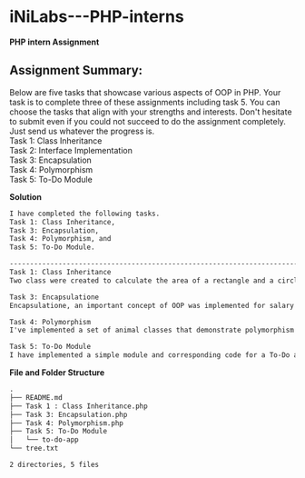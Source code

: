 # iNiLabs---PHP-interns

**PHP intern Assignment**  
  
Assignment Summary:  
------------------------------------------------------------------------------------------------------------
Below are five tasks that showcase various aspects of OOP in PHP. Your task is to complete three of these assignments including task 5. You can choose the tasks that align with your strengths and interests. Don't hesitate to submit even if you could not succeed to do the assignment completely. Just send us whatever the progress is.  
Task 1: Class Inheritance  
Task 2: Interface Implementation  
Task 3: Encapsulation  
Task 4: Polymorphism  
Task 5: To-Do Module  

  
**Solution**  
```txt
I have completed the following tasks.  
Task 1: Class Inheritance,  
Task 3: Encapsulation,   
Task 4: Polymorphism, and  
Task 5: To-Do Module. 

-----------------------------------------------------------------------------------------------------------  
Task 1: Class Inheritance  
Two class were created to calculate the area of a rectangle and a circle.   

Task 3: Encapsulatione    
Encapsulatione, an important concept of OOP was implemented for salary of employees.   

Task 4: Polymorphism  
I've implemented a set of animal classes that demonstrate polymorphism by overriding a method for making sounds.  

Task 5: To-Do Module  
I have implemented a simple module and corresponding code for a To-Do app.
```


**File and Folder Structure**
 

```txt
.
├── README.md
├── Task 1 : Class Inheritance.php
├── Task 3: Encapsulation.php
├── Task 4: Polymorphism.php
├── Task 5: To-Do Module
│   └── to-do-app
└── tree.txt

2 directories, 5 files

